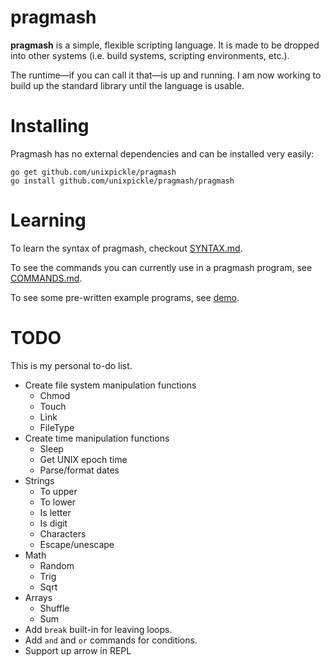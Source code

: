 # pragmash

**pragmash** is a simple, flexible scripting language. It is made to be dropped into other systems (i.e. build systems, scripting environments, etc.).

The runtime&mdash;if you can call it that&mdash;is up and running. I am now working to build up the standard library until the language is usable.

# Installing

Pragmash has no external dependencies and can be installed very easily:

    go get github.com/unixpickle/pragmash
    go install github.com/unixpickle/pragmash/pragmash

# Learning

To learn the syntax of pragmash, checkout [SYNTAX.md](SYNTAX.md).

To see the commands you can currently use in a pragmash program, see [COMMANDS.md](COMMANDS.md).

To see some pre-written example programs, see [demo](demo).

# TODO

This is my personal to-do list.

 * Create file system manipulation functions
   * Chmod
   * Touch
   * Link
   * FileType
 * Create time manipulation functions
   * Sleep
   * Get UNIX epoch time
   * Parse/format dates
 * Strings
   * To upper
   * To lower
   * Is letter
   * Is digit
   * Characters
   * Escape/unescape
 * Math
   * Random
   * Trig
   * Sqrt
 * Arrays
   * Shuffle
   * Sum
 * Add `break` built-in for leaving loops.
 * Add `and` and `or` commands for conditions.
 * Support up arrow in REPL

